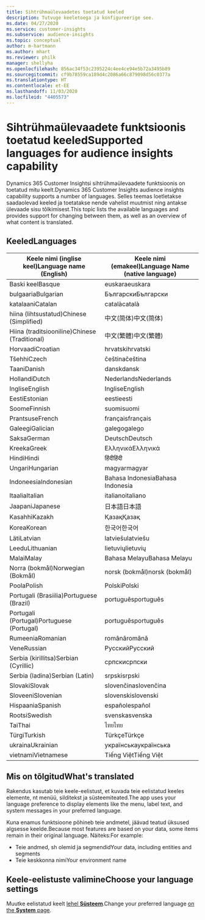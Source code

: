 ```yaml
---
title: Sihtrühmaülevaadetes toetatud keeled
description: Tutvuge keeletoega ja konfigureerige see.
ms.date: 04/27/2020
ms.service: customer-insights
ms.subservice: audience-insights
ms.topic: conceptual
author: m-hartmann
ms.author: mhart
ms.reviewer: philk
manager: shellyha
ms.openlocfilehash: 856ac34f53c2395224c4ee4ce94e5b72a3495b89
ms.sourcegitcommit: cf9b78559ca189d4c2086a66c879098d56c0377a
ms.translationtype: HT
ms.contentlocale: et-EE
ms.lasthandoff: 11/03/2020
ms.locfileid: "4405573"
---
```

# <a name="supported-languages-for-audience-insights-capability"></a><span data-ttu-id="1a161-103">Sihtrühmaülevaadete funktsioonis toetatud keeled</span><span class="sxs-lookup"><span data-stu-id="1a161-103">Supported languages for audience insights capability</span></span>

<span data-ttu-id="1a161-104">Dynamics 365 Customer Insightsi sihtrühmaülevaadete funktsioonis on toetatud mitu keelt.</span><span class="sxs-lookup"><span data-stu-id="1a161-104">Dynamics 365 Customer Insights audience insights capability supports a number of languages.</span></span> <span data-ttu-id="1a161-105">Selles teemas loetletakse saadaolevad keeled ja toetatakse nende vahelist muutmist ning antakse ülevaade sisu tõlkimisest.</span><span class="sxs-lookup"><span data-stu-id="1a161-105">This topic lists the available languages and provides support for changing between them, as well as an overview of what content is translated.</span></span>

## <a name="languages"></a><span data-ttu-id="1a161-106">Keeled</span><span class="sxs-lookup"><span data-stu-id="1a161-106">Languages</span></span>

| <span data-ttu-id="1a161-107">Keele nimi (inglise keel)</span><span class="sxs-lookup"><span data-stu-id="1a161-107">Language name (English)</span></span>|  <span data-ttu-id="1a161-108">Keele nimi (emakeel)</span><span class="sxs-lookup"><span data-stu-id="1a161-108">Language Name (native language)</span></span> |
| ------------- | ------------- |
| <span data-ttu-id="1a161-109">Baski keel</span><span class="sxs-lookup"><span data-stu-id="1a161-109">Basque</span></span> | <span data-ttu-id="1a161-110">euskara</span><span class="sxs-lookup"><span data-stu-id="1a161-110">euskara</span></span> |
| <span data-ttu-id="1a161-111">bulgaaria</span><span class="sxs-lookup"><span data-stu-id="1a161-111">Bulgarian</span></span> | <span data-ttu-id="1a161-112">Български</span><span class="sxs-lookup"><span data-stu-id="1a161-112">Български</span></span> |
| <span data-ttu-id="1a161-113">katalaani</span><span class="sxs-lookup"><span data-stu-id="1a161-113">Catalan</span></span> | <span data-ttu-id="1a161-114">català</span><span class="sxs-lookup"><span data-stu-id="1a161-114">català</span></span> |
| <span data-ttu-id="1a161-115">hiina (lihtsustatud)</span><span class="sxs-lookup"><span data-stu-id="1a161-115">Chinese (Simplified)</span></span> | <span data-ttu-id="1a161-116">中文(简体)</span><span class="sxs-lookup"><span data-stu-id="1a161-116">中文(简体)</span></span> |
| <span data-ttu-id="1a161-117">Hiina (traditsiooniline)</span><span class="sxs-lookup"><span data-stu-id="1a161-117">Chinese (Traditional)</span></span> | <span data-ttu-id="1a161-118">中文(繁體)</span><span class="sxs-lookup"><span data-stu-id="1a161-118">中文(繁體)</span></span> |
| <span data-ttu-id="1a161-119">Horvaadi</span><span class="sxs-lookup"><span data-stu-id="1a161-119">Croatian</span></span> | <span data-ttu-id="1a161-120">hrvatski</span><span class="sxs-lookup"><span data-stu-id="1a161-120">hrvatski</span></span> |
| <span data-ttu-id="1a161-121">Tšehhi</span><span class="sxs-lookup"><span data-stu-id="1a161-121">Czech</span></span> | <span data-ttu-id="1a161-122">čeština</span><span class="sxs-lookup"><span data-stu-id="1a161-122">čeština</span></span> |
| <span data-ttu-id="1a161-123">Taani</span><span class="sxs-lookup"><span data-stu-id="1a161-123">Danish</span></span> | <span data-ttu-id="1a161-124">dansk</span><span class="sxs-lookup"><span data-stu-id="1a161-124">dansk</span></span> |
| <span data-ttu-id="1a161-125">Hollandi</span><span class="sxs-lookup"><span data-stu-id="1a161-125">Dutch</span></span> | <span data-ttu-id="1a161-126">Nederlands</span><span class="sxs-lookup"><span data-stu-id="1a161-126">Nederlands</span></span> |
| <span data-ttu-id="1a161-127">Inglise</span><span class="sxs-lookup"><span data-stu-id="1a161-127">English</span></span> | <span data-ttu-id="1a161-128">Inglise</span><span class="sxs-lookup"><span data-stu-id="1a161-128">English</span></span> |
| <span data-ttu-id="1a161-129">Eesti</span><span class="sxs-lookup"><span data-stu-id="1a161-129">Estonian</span></span> | <span data-ttu-id="1a161-130">eesti</span><span class="sxs-lookup"><span data-stu-id="1a161-130">eesti</span></span> |
| <span data-ttu-id="1a161-131">Soome</span><span class="sxs-lookup"><span data-stu-id="1a161-131">Finnish</span></span> | <span data-ttu-id="1a161-132">suomi</span><span class="sxs-lookup"><span data-stu-id="1a161-132">suomi</span></span> |
| <span data-ttu-id="1a161-133">Prantsuse</span><span class="sxs-lookup"><span data-stu-id="1a161-133">French</span></span> | <span data-ttu-id="1a161-134">français</span><span class="sxs-lookup"><span data-stu-id="1a161-134">français</span></span> |
| <span data-ttu-id="1a161-135">Galeegi</span><span class="sxs-lookup"><span data-stu-id="1a161-135">Galician</span></span> | <span data-ttu-id="1a161-136">galego</span><span class="sxs-lookup"><span data-stu-id="1a161-136">galego</span></span> |
| <span data-ttu-id="1a161-137">Saksa</span><span class="sxs-lookup"><span data-stu-id="1a161-137">German</span></span> | <span data-ttu-id="1a161-138">Deutsch</span><span class="sxs-lookup"><span data-stu-id="1a161-138">Deutsch</span></span> |
| <span data-ttu-id="1a161-139">Kreeka</span><span class="sxs-lookup"><span data-stu-id="1a161-139">Greek</span></span> | <span data-ttu-id="1a161-140">Ελληνικά</span><span class="sxs-lookup"><span data-stu-id="1a161-140">Ελληνικά</span></span> |
| <span data-ttu-id="1a161-141">Hindi</span><span class="sxs-lookup"><span data-stu-id="1a161-141">Hindi</span></span> | <span data-ttu-id="1a161-142">हिंदी</span><span class="sxs-lookup"><span data-stu-id="1a161-142">हिंदी</span></span> |
| <span data-ttu-id="1a161-143">Ungari</span><span class="sxs-lookup"><span data-stu-id="1a161-143">Hungarian</span></span> | <span data-ttu-id="1a161-144">magyar</span><span class="sxs-lookup"><span data-stu-id="1a161-144">magyar</span></span> |
| <span data-ttu-id="1a161-145">Indoneesia</span><span class="sxs-lookup"><span data-stu-id="1a161-145">Indonesian</span></span> | <span data-ttu-id="1a161-146">Bahasa Indonesia</span><span class="sxs-lookup"><span data-stu-id="1a161-146">Bahasa Indonesia</span></span> |
| <span data-ttu-id="1a161-147">Itaalia</span><span class="sxs-lookup"><span data-stu-id="1a161-147">Italian</span></span> | <span data-ttu-id="1a161-148">italiano</span><span class="sxs-lookup"><span data-stu-id="1a161-148">italiano</span></span> |
| <span data-ttu-id="1a161-149">Jaapani</span><span class="sxs-lookup"><span data-stu-id="1a161-149">Japanese</span></span> | <span data-ttu-id="1a161-150">日本語</span><span class="sxs-lookup"><span data-stu-id="1a161-150">日本語</span></span> |
| <span data-ttu-id="1a161-151">Kasahhi</span><span class="sxs-lookup"><span data-stu-id="1a161-151">Kazakh</span></span> | <span data-ttu-id="1a161-152">Қазақ</span><span class="sxs-lookup"><span data-stu-id="1a161-152">Қазақ</span></span> |
| <span data-ttu-id="1a161-153">Korea</span><span class="sxs-lookup"><span data-stu-id="1a161-153">Korean</span></span> | <span data-ttu-id="1a161-154">한국어</span><span class="sxs-lookup"><span data-stu-id="1a161-154">한국어</span></span> |
| <span data-ttu-id="1a161-155">Läti</span><span class="sxs-lookup"><span data-stu-id="1a161-155">Latvian</span></span> | <span data-ttu-id="1a161-156">latviešu</span><span class="sxs-lookup"><span data-stu-id="1a161-156">latviešu</span></span> |
| <span data-ttu-id="1a161-157">Leedu</span><span class="sxs-lookup"><span data-stu-id="1a161-157">Lithuanian</span></span> | <span data-ttu-id="1a161-158">lietuvių</span><span class="sxs-lookup"><span data-stu-id="1a161-158">lietuvių</span></span> |
| <span data-ttu-id="1a161-159">Malai</span><span class="sxs-lookup"><span data-stu-id="1a161-159">Malay</span></span> | <span data-ttu-id="1a161-160">Bahasa Melayu</span><span class="sxs-lookup"><span data-stu-id="1a161-160">Bahasa Melayu</span></span> |
| <span data-ttu-id="1a161-161">Norra (bokmål)</span><span class="sxs-lookup"><span data-stu-id="1a161-161">Norwegian (Bokmål)</span></span> | <span data-ttu-id="1a161-162">norsk (bokmål)</span><span class="sxs-lookup"><span data-stu-id="1a161-162">norsk (bokmål)</span></span> |
| <span data-ttu-id="1a161-163">Poola</span><span class="sxs-lookup"><span data-stu-id="1a161-163">Polish</span></span> | <span data-ttu-id="1a161-164">Polski</span><span class="sxs-lookup"><span data-stu-id="1a161-164">Polski</span></span> |
| <span data-ttu-id="1a161-165">Portugali (Brasiilia)</span><span class="sxs-lookup"><span data-stu-id="1a161-165">Portuguese (Brazil)</span></span> | <span data-ttu-id="1a161-166">português</span><span class="sxs-lookup"><span data-stu-id="1a161-166">português</span></span> |
| <span data-ttu-id="1a161-167">Portugali (Portugal)</span><span class="sxs-lookup"><span data-stu-id="1a161-167">Portuguese (Portugal)</span></span> | <span data-ttu-id="1a161-168">português</span><span class="sxs-lookup"><span data-stu-id="1a161-168">português</span></span> |
| <span data-ttu-id="1a161-169">Rumeenia</span><span class="sxs-lookup"><span data-stu-id="1a161-169">Romanian</span></span> | <span data-ttu-id="1a161-170">română</span><span class="sxs-lookup"><span data-stu-id="1a161-170">română</span></span> |
| <span data-ttu-id="1a161-171">Vene</span><span class="sxs-lookup"><span data-stu-id="1a161-171">Russian</span></span> | <span data-ttu-id="1a161-172">Русский</span><span class="sxs-lookup"><span data-stu-id="1a161-172">Русский</span></span> |
| <span data-ttu-id="1a161-173">Serbia (kirillitsa)</span><span class="sxs-lookup"><span data-stu-id="1a161-173">Serbian (Cyrillic)</span></span> | <span data-ttu-id="1a161-174">српски</span><span class="sxs-lookup"><span data-stu-id="1a161-174">српски</span></span> |
| <span data-ttu-id="1a161-175">Serbia (ladina)</span><span class="sxs-lookup"><span data-stu-id="1a161-175">Serbian (Latin)</span></span> | <span data-ttu-id="1a161-176">srpski</span><span class="sxs-lookup"><span data-stu-id="1a161-176">srpski</span></span> |
| <span data-ttu-id="1a161-177">Slovaki</span><span class="sxs-lookup"><span data-stu-id="1a161-177">Slovak</span></span> | <span data-ttu-id="1a161-178">slovenčina</span><span class="sxs-lookup"><span data-stu-id="1a161-178">slovenčina</span></span> |
| <span data-ttu-id="1a161-179">Sloveeni</span><span class="sxs-lookup"><span data-stu-id="1a161-179">Slovenian</span></span> | <span data-ttu-id="1a161-180">slovenski</span><span class="sxs-lookup"><span data-stu-id="1a161-180">slovenski</span></span> |
| <span data-ttu-id="1a161-181">Hispaania</span><span class="sxs-lookup"><span data-stu-id="1a161-181">Spanish</span></span> | <span data-ttu-id="1a161-182">español</span><span class="sxs-lookup"><span data-stu-id="1a161-182">español</span></span> |
| <span data-ttu-id="1a161-183">Rootsi</span><span class="sxs-lookup"><span data-stu-id="1a161-183">Swedish</span></span> | <span data-ttu-id="1a161-184">svenska</span><span class="sxs-lookup"><span data-stu-id="1a161-184">svenska</span></span> |
| <span data-ttu-id="1a161-185">Tai</span><span class="sxs-lookup"><span data-stu-id="1a161-185">Thai</span></span> | <span data-ttu-id="1a161-186">ไทย</span><span class="sxs-lookup"><span data-stu-id="1a161-186">ไทย</span></span> |
| <span data-ttu-id="1a161-187">Türgi</span><span class="sxs-lookup"><span data-stu-id="1a161-187">Turkish</span></span> | <span data-ttu-id="1a161-188">Türkçe</span><span class="sxs-lookup"><span data-stu-id="1a161-188">Türkçe</span></span> |
| <span data-ttu-id="1a161-189">ukraina</span><span class="sxs-lookup"><span data-stu-id="1a161-189">Ukrainian</span></span> | <span data-ttu-id="1a161-190">українська</span><span class="sxs-lookup"><span data-stu-id="1a161-190">українська</span></span> |
| <span data-ttu-id="1a161-191">vietnami</span><span class="sxs-lookup"><span data-stu-id="1a161-191">Vietnamese</span></span> | <span data-ttu-id="1a161-192">Tiếng Việt</span><span class="sxs-lookup"><span data-stu-id="1a161-192">Tiếng Việt</span></span> |

## <a name="whats-translated"></a><span data-ttu-id="1a161-193">Mis on tõlgitud</span><span class="sxs-lookup"><span data-stu-id="1a161-193">What's translated</span></span>

<span data-ttu-id="1a161-194">Rakendus kasutab teie keele-eelistust, et kuvada teie eelistatud keeles elemente, nt menüü, silditekst ja süsteemiteated.</span><span class="sxs-lookup"><span data-stu-id="1a161-194">The app uses your language preference to display elements like the menu, label text, and system messages in your preferred language.</span></span>

<span data-ttu-id="1a161-195">Kuna enamus funktsioone põhineb teie andmetel, jäävad teatud üksused algsesse keelde.</span><span class="sxs-lookup"><span data-stu-id="1a161-195">Because most features are based on your data, some items remain in their original language.</span></span> <span data-ttu-id="1a161-196">Näiteks:</span><span class="sxs-lookup"><span data-stu-id="1a161-196">For example:</span></span>

- <span data-ttu-id="1a161-197">Teie andmed, sh olemid ja segmendid</span><span class="sxs-lookup"><span data-stu-id="1a161-197">Your data, including entities and segments</span></span>
- <span data-ttu-id="1a161-198">Teie keskkonna nimi</span><span class="sxs-lookup"><span data-stu-id="1a161-198">Your environment name</span></span>

## <a name="choose-your-language-settings"></a><span data-ttu-id="1a161-199">Keele-eelistuste valimine</span><span class="sxs-lookup"><span data-stu-id="1a161-199">Choose your language settings</span></span>  

<span data-ttu-id="1a161-200">Muutke eelistatud keelt [lehel **Süsteem**](system.md).</span><span class="sxs-lookup"><span data-stu-id="1a161-200">Change your preferred language [on the **System** page](system.md).</span></span>
